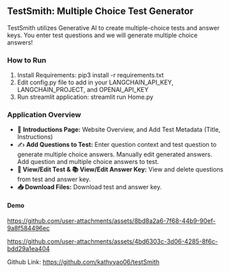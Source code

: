 ## TestSmith: Multiple Choice Test Generator

TestSmith utilizes Generative AI to create multiple-choice tests and answer keys. You enter test questions and we will generate multiple choice answers!

### How to Run
1. Install Requirements: pip3 install -r requirements.txt
2. Edit config.py file to add in your LANGCHAIN_API_KEY, LANGCHAIN_PROJECT, and OPENAI_API_KEY
2. Run streamlit application: streamlit run Home.py

### Application Overview
- 📢 **Introductions Page:** Website Overview, and Add Test Metadata (Title, Instructions)
- ✍ **Add Questions to Test:** Enter question context and test question to generate multiple choice answers. Manually edit generated answers. Add question and multiple choice answers to test.
- **📝 View/Edit Test & 📚 View/Edit Answer Key:** View and delete questions from test and answer key.
- **📥 Download Files:** Download test and answer key.

#### Demo

https://github.com/user-attachments/assets/8bd8a2a6-7f68-44b9-90ef-9a8f584496ec



https://github.com/user-attachments/assets/4bd6303c-3d06-4285-8f6c-bdd29a1ea404



Github Link: https://github.com/kathyyao06/testSmith
